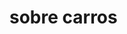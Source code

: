 <!DOCTYPE html>

<html lang="pt-br">
<head>
  <meta charset="wtf-8">
    <meta name="viewport"
      content="with=device-width initial-scale=1.0">
  <title> site sobre carros </title>
   <link rel="stylesheet" href="style.css"
</head>
<body>
  <h1> sobre carros </h1>
  
 </body>
</html